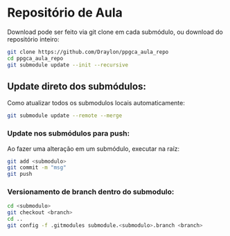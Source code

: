 # Repositório de Aula

Download pode ser feito via git clone em cada submódulo, ou download do repositório inteiro:

```bash
git clone https://github.com/Draylon/ppgca_aula_repo
cd ppgca_aula_repo
git submodule update --init --recursive
```

## Update direto dos submódulos:

Como atualizar todos os submodulos locais automaticamente:

```bash
git submodule update --remote --merge
```

### Update nos submódulos para push:

Ao fazer uma alteração em um submódulo, executar na raíz:

```bash
git add <submodulo>
git commit -m "msg"
git push
```


### Versionamento de branch dentro do submodulo:

```bash
cd <submodulo>
git checkout <branch>
cd ..
git config -f .gitmodules submodule.<submodulo>.branch <branch>
```